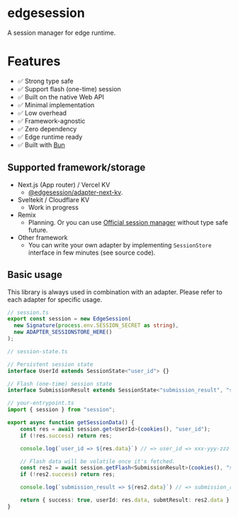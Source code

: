 # edgesession

A session manager for edge runtime.

# Features
- ✅ Strong type safe
- ✅ Support flash (one-time) session
- ✅ Built on the native Web API
- ✅ Minimal implementation
- ✅ Low overhead
- ✅ Framework-agnostic
- ✅ Zero dependency
- ✅ Edge runtime ready
- ✅ Built with [Bun](https://bun.sh/)

## Supported framework/storage

- Next.js (App router) / Vercel KV
  - [@edgesession/adapter-next-kv](https://www.npmjs.com/package/@edgesession/adapter-next-kv).
- Sveltekit / Cloudflare KV
  - Work in progress
- Remix
  - Planning. Or you can use [Official session manager](https://remix.run/docs/en/main/utils/sessions) without type safe future.
- Other framework
  - You can write your own adapter by implementing `SessionStore` interface in few minutes (see source code).

## Basic usage

This library is always used in combination with an adapter.
Please refer to each adapter for specific usage.

```ts
// session.ts
export const session = new EdgeSession(
  new Signature(process.env.SESSION_SECRET as string),
  new ADAPTER_SESSIONSTORE_HERE()
);
```

```ts
// session-state.ts

// Persistent session state
interface UserId extends SessionState<"user_id"> {}

// Flash (one-time) session state
interface SubmissionResult extends SessionState<"submission_result", "success" | "failed", true> {}
```

```ts
// your-entrypoint.ts
import { session } from "session";

export async function getSessionData() {
    const res = await session.get<UserId>(cookies(), "user_id");
    if (!res.success) return res;

    console.log(`user_id => ${res.data}`) // => user_id => xxx-yyy-zzz

    // Flash data will be volatile once it's fetched.
    const res2 = await session.getFlash<SubmissionResult>(cookies(), "submission_result");
    if (!res2.success) return res;

    console.log(`submission_result => ${res2.data}`) // => submission_result => success

    return { success: true, userId: res.data, submtResult: res2.data }
}
```